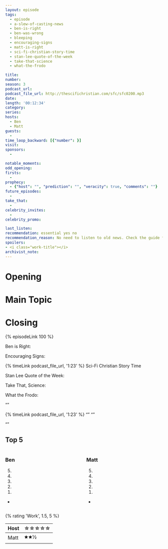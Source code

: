 ```yaml
---
layout: episode
tags:
  - episode
  - a-slew-of-casting-news
  - ben-is-right
  - ben-was-wrong
  - bleeping
  - encouraging-signs
  - matt-is-right
  - sci-fi-christian-story-time
  - stan-lee-quote-of-the-week
  - take-that-science
  - what-the-frodo

title: 
number: 
season: 3
podcast_url: 
podcast_file_url: http://thescifichristian.com/sfc/sfc0200.mp3
date: 
length: '00:12:34'
category: 
series: 
hosts:
  - Ben
  - Matt
guests:
  - 
time_loop_backward: [{"number": }]
visit: 
sponsors:
  - 

notable_moments:
odd_opening: 
firsts:
  - 
prophecy: 
  - {"host": "", "prediction": "", "veracity": true, "comments": ""}
future_episodes:
  - 
take_that:
  - 
celebrity_invites: 
  - 
celebrity_promo: 

last_listen: 
recommendation: essential yes no
recommendation_reason: No need to listen to old news. Check the guide for what's interesting in hindsight.|Any notable feedback is included in the guide.
spoilers: 
- <i class="work-title"></i>
archivist_note: 
---
```

# Opening


# Main Topic


# Closing

{% episodeLink 100 %}

Ben is Right: 

Encouraging Signs: 
  
{% timeLink podcast_file_url, '1:23' %}  Sci-Fi Christian Story Time

Stan Lee Quote of the Week: 

Take That, Science: 

What the Frodo: 

<q class="archivist inline"></q>

<i class="work-title"></i>

<div class="quote">
  {% timeLink podcast_file_url, '1:23' %}
  <span class="quote-context is-size-6"></span>
  <q class="ben"></q>
  <q class="matt"></q>
</div>

<q data-name="non host"></q>

<div class="top-five">
  <h2 class="has-text-centered">Top 5 </h2>
  <div class="columns">
    <div class="column ben">
      <h3>Ben</h3>
      <ol reversed>
        <li>
        <li>
        <li>
        <li>
        <li>
      </ol>
      <ul class="runner-ups">
        <li>
      </ul>
    </div>
    <div class="column matt">
      <h3>Matt</h3>
      <ol reversed>
        <li>
        <li>
        <li>
        <li>
        <li>
      </ol>
      <ul class="runner-ups">
        <li>
      </ul>
    </div>
  </div>
</div>

{% rating 'Work', 1.5, 5 %}

<table class="table is-striped rating">
  <thead>
    <tr>
      <th>Host</th>
      <th>☆☆☆☆☆</th>
    </tr>
  </thead>
  <tbody>
    <tr>
      <td>Matt</td>
      <td>🟊🟊½</td>
    </tr>
  </tbody>
</table>